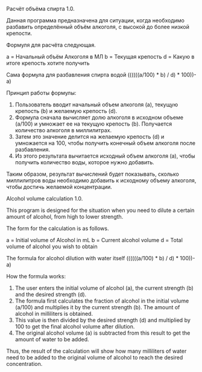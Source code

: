 Расчёт объёма спирта 1.0.

Данная программа предназначена для ситуации, когда необходимо разбавить определённый объём алкоголя, с высокой до более низкой крепости. 

Формуля для расчёта следующая.

a = Начальный объём Алкоголя в МЛ
b = Текущая крепость
d = Какую в итоге крепость хотите получить

Сама формула для разбавления спирта водой
((((((a/100) * b) / d) * 100))-a)

Принцип работы формулы:

1) Пользователь вводит начальный объем алкоголя (a), текущую крепость (b) и желаемую крепость (d).
2) Формула сначала вычисляет долю алкоголя в исходном объеме (a/100) и умножает ее на текущую крепость (b). Получается количество алкоголя в миллилитрах.
3) Затем это значение делится на желаемую крепость (d) и умножается на 100, чтобы получить конечный объем алкоголя после разбавления.
4) Из этого результата вычитается исходный объем алкоголя (a), чтобы получить количество воды, которое нужно добавить.

Таким образом, результат вычислений будет показывать, сколько миллилитров воды необходимо добавить к исходному объему алкоголя, чтобы достичь желаемой концентрации.

Alcohol volume calculation 1.0.

This program is designed for the situation when you need to dilute a certain amount of alcohol, from high to lower strength. 

The form for the calculation is as follows.

a = Initial volume of Alcohol in mL
b = Current alcohol volume
d = Total volume of alcohol you wish to obtain

The formula for alcohol dilution with water itself
((((((a/100) * b) / d) * 100))-a)

How the formula works:

1) The user enters the initial volume of alcohol (a), the current strength (b) and the desired strength (d).
2) The formula first calculates the fraction of alcohol in the initial volume (a/100) and multiplies it by the current strength (b). The amount of alcohol in milliliters is obtained.
3) This value is then divided by the desired strength (d) and multiplied by 100 to get the final alcohol volume after dilution.
4) The original alcohol volume (a) is subtracted from this result to get the amount of water to be added.

Thus, the result of the calculation will show how many milliliters of water need to be added to the original volume of alcohol to reach the desired concentration.
